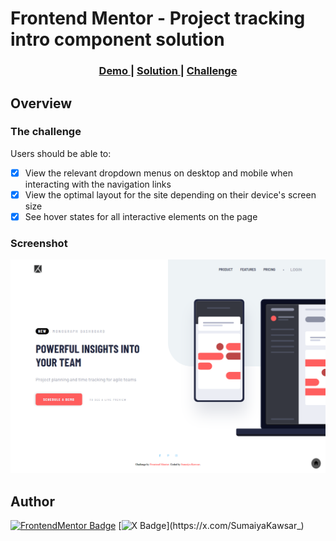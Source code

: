 # Frontend Mentor - Project tracking intro component solution

<div align="center">
  <h3>
    <a href="https://sumaiyakawsar.github.io/frontend-mentor-challenges-using-react/#/project56">
      Demo
    </a>
    <span> | </span>
    <a href="https://github.com/sumaiyakawsar/frontend-mentor-challenges-using-react/tree/main/src/pages/56-project-tracking-intro">
      Solution
    </a>
    <span> | </span>
    <a href="https://www.frontendmentor.io/challenges/project-tracking-intro-component-5d289097500fcb331a67d80e">
      Challenge
    </a>
  </h3>
</div>
 

## Overview
 
### The challenge

Users should be able to:
 
- [x] View the relevant dropdown menus on desktop and mobile when interacting with the navigation links
- [x] View the optimal layout for the site depending on their device's screen size
- [x] See hover states for all interactive elements on the page

### Screenshot

![Screenshot](../homepage/images/project56-project-tracking-intro.png)


## Author

[![FrontendMentor Badge](https://img.shields.io/badge/-_SumaiyaKawsar_-3F54A3?style=plastic&labelColor=3F54A3&logo=frontend-mentor&logoColor=white&link=https://www.frontendmentor.io/profile/sumaiyakawsar)](https://www.frontendmentor.io/profile/sumaiyakawsar) [![X Badge](https://img.shields.io/badge/-_SumaiyaKawsar_-black?style=plastic&labelColor=black&logo=X&logoColor=white&link=https://x.com/SumaiyaKawsar_)](https://x.com/SumaiyaKawsar_)
